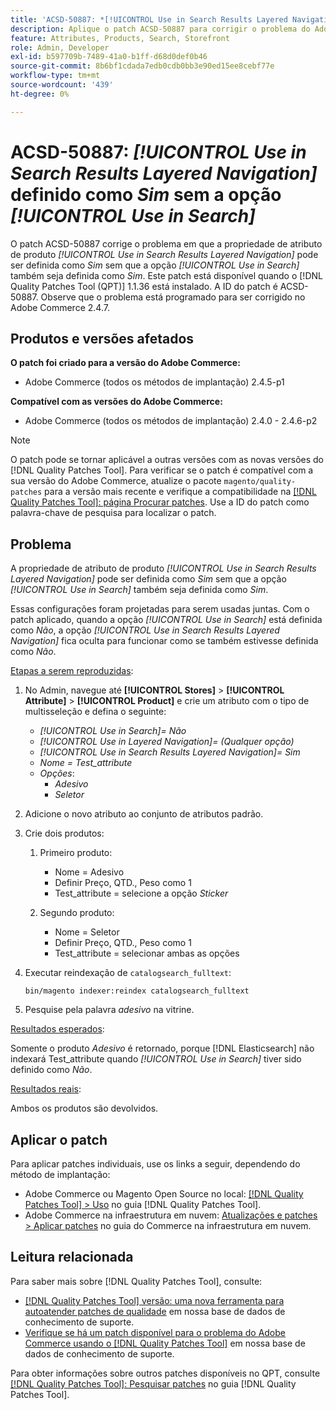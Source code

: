 ```yaml
---
title: 'ACSD-50887: *[!UICONTROL Use in Search Results Layered Navigation]* definido como Sim sem a opção *[!UICONTROL Use in Search]*'
description: Aplique o patch ACSD-50887 para corrigir o problema do Adobe Commerce em que a propriedade de atributo de produto *[!UICONTROL Use in Search Results Layered Navigation]* pode ser definida como *Sim* sem que a opção *[!UICONTROL Use in Search]* também seja definida como *Sim*.
feature: Attributes, Products, Search, Storefront
role: Admin, Developer
exl-id: b597709b-7489-41a0-b1ff-d68d0def0b46
source-git-commit: 8b6bf1cdada7edb0cdb0bb3e90ed15ee8cebf77e
workflow-type: tm+mt
source-wordcount: '439'
ht-degree: 0%

---
```


# ACSD-50887: *[!UICONTROL Use in Search Results Layered Navigation]* definido como *Sim* sem a opção *[!UICONTROL Use in Search]*

O patch ACSD-50887 corrige o problema em que a propriedade de atributo de produto *[!UICONTROL Use in Search Results Layered Navigation]* pode ser definida como *Sim* sem que a opção *[!UICONTROL Use in Search]* também seja definida como *Sim*. Este patch está disponível quando o [!DNL Quality Patches Tool (QPT)] 1.1.36 está instalado. A ID do patch é ACSD-50887. Observe que o problema está programado para ser corrigido no Adobe Commerce 2.4.7.

## Produtos e versões afetados

**O patch foi criado para a versão do Adobe Commerce:**

* Adobe Commerce (todos os métodos de implantação) 2.4.5-p1

**Compatível com as versões do Adobe Commerce:**

* Adobe Commerce (todos os métodos de implantação) 2.4.0 - 2.4.6-p2

>[!NOTE]
>
>O patch pode se tornar aplicável a outras versões com as novas versões do [!DNL Quality Patches Tool]. Para verificar se o patch é compatível com a sua versão do Adobe Commerce, atualize o pacote `magento/quality-patches` para a versão mais recente e verifique a compatibilidade na [[!DNL Quality Patches Tool]: página Procurar patches](https://experienceleague.adobe.com/tools/commerce-quality-patches/index.html). Use a ID do patch como palavra-chave de pesquisa para localizar o patch.

## Problema

A propriedade de atributo de produto *[!UICONTROL Use in Search Results Layered Navigation]* pode ser definida como *Sim* sem que a opção *[!UICONTROL Use in Search]* também seja definida como *Sim*.

Essas configurações foram projetadas para serem usadas juntas. Com o patch aplicado, quando a opção *[!UICONTROL Use in Search]* está definida como *Não*, a opção *[!UICONTROL Use in Search Results Layered Navigation]* fica oculta para funcionar como se também estivesse definida como *Não*.

<u>Etapas a serem reproduzidas</u>:

1. No Admin, navegue até **[!UICONTROL Stores]** > **[!UICONTROL Attribute]** > **[!UICONTROL Product]** e crie um atributo com o tipo de multisseleção e defina o seguinte:

   * *[!UICONTROL Use in Search]= Não*
   * *[!UICONTROL Use in Layered Navigation]= (Qualquer opção)*
   * *[!UICONTROL Use in Search Results Layered Navigation]= Sim*
   * *Nome = Test_attribute*
   * *Opções*:
      * *Adesivo*
      * *Seletor*

1. Adicione o novo atributo ao conjunto de atributos padrão.
1. Crie dois produtos:

   1. Primeiro produto:
      * Nome = Adesivo
      * Definir Preço, QTD., Peso como 1
      * Test_attribute = selecione a opção *Sticker*

   1. Segundo produto:
      * Nome = Seletor
      * Definir Preço, QTD., Peso como 1
      * Test_attribute = selecionar ambas as opções

1. Executar reindexação de `catalogsearch_fulltext`:

   `bin/magento indexer:reindex catalogsearch_fulltext`

1. Pesquise pela palavra *adesivo* na vitrine.

<u>Resultados esperados</u>:

Somente o produto *Adesivo* é retornado, porque [!DNL Elasticsearch] não indexará Test_attribute quando *[!UICONTROL Use in Search]* tiver sido definido como *Não*.

<u>Resultados reais</u>:

Ambos os produtos são devolvidos.

## Aplicar o patch

Para aplicar patches individuais, use os links a seguir, dependendo do método de implantação:

* Adobe Commerce ou Magento Open Source no local: [[!DNL Quality Patches Tool] > Uso](https://experienceleague.adobe.com/docs/commerce-operations/tools/quality-patches-tool/usage.html) no guia [!DNL Quality Patches Tool].
* Adobe Commerce na infraestrutura em nuvem: [Atualizações e patches > Aplicar patches](https://experienceleague.adobe.com/docs/commerce-cloud-service/user-guide/develop/upgrade/apply-patches.html) no guia do Commerce na infraestrutura em nuvem.

## Leitura relacionada

Para saber mais sobre [!DNL Quality Patches Tool], consulte:

* [[!DNL Quality Patches Tool] versão: uma nova ferramenta para autoatender patches de qualidade](/help/announcements/adobe-commerce-announcements/magento-quality-patches-released-new-tool-to-self-serve-quality-patches.md) em nossa base de dados de conhecimento de suporte.
* [Verifique se há um patch disponível para o problema do Adobe Commerce usando o [!DNL Quality Patches Tool]](/help/support-tools/patches-available-in-qpt-tool/check-patch-for-magento-issue-with-magento-quality-patches.md) em nossa base de dados de conhecimento de suporte.

Para obter informações sobre outros patches disponíveis no QPT, consulte [[!DNL Quality Patches Tool]: Pesquisar patches](https://experienceleague.adobe.com/tools/commerce-quality-patches/index.html) no guia [!DNL Quality Patches Tool].
